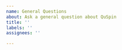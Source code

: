 ```yaml
---
name: General Questions
about: Ask a general question about QuSpin
title: ''
labels: ''
assignees: ''

---
```



